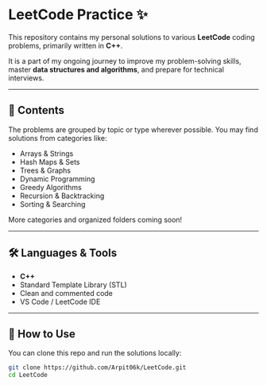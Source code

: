 # LeetCode Practice ✨

This repository contains my personal solutions to various **LeetCode** coding problems, primarily written in **C++**.

It is a part of my ongoing journey to improve my problem-solving skills, master **data structures and algorithms**, and prepare for technical interviews.

---

## 📌 Contents

The problems are grouped by topic or type wherever possible. You may find solutions from categories like:

- Arrays & Strings
- Hash Maps & Sets
- Trees & Graphs
- Dynamic Programming
- Greedy Algorithms
- Recursion & Backtracking
- Sorting & Searching

More categories and organized folders coming soon!

---

## 🛠 Languages & Tools

- **C++**
- Standard Template Library (STL)
- Clean and commented code
- VS Code / LeetCode IDE

---

## 🚀 How to Use

You can clone this repo and run the solutions locally:

```bash
git clone https://github.com/Arpit06k/LeetCode.git
cd LeetCode
